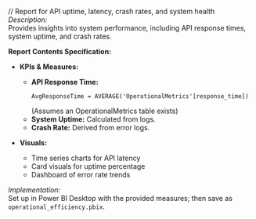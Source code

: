 // Report for API uptime, latency, crash rates, and system health
*Description:*  
Provides insights into system performance, including API response times, system uptime, and crash rates.

**Report Contents Specification:**

- **KPIs & Measures:**  
  - **API Response Time:**  
    ```DAX
    AvgResponseTime = AVERAGE('OperationalMetrics'[response_time])
    ```
    (Assumes an OperationalMetrics table exists)
  - **System Uptime:** Calculated from logs.
  - **Crash Rate:** Derived from error logs.
  
- **Visuals:**  
  - Time series charts for API latency  
  - Card visuals for uptime percentage  
  - Dashboard of error rate trends

*Implementation:*  
Set up in Power BI Desktop with the provided measures; then save as `operational_efficiency.pbix`.
